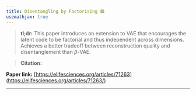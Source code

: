 ```yaml
---
title: Disentangling by Factorising 🟥
usemathjax: true
---
```


> **tl;dr:**  This paper introduces an extension to VAE that encourages the latent code to be factorial and thus independent across dimensions. Achieves a better tradeoff between reconstruction quality and disentanglement than $\beta$-VAE. 

>**Citation:** 


**Paper link:** [https://elifesciences.org/articles/71263](https://elifesciences.org/articles/71263/)

---
